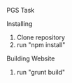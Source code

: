 PGS Task
 
Installing

1) Clone repository
2) run "npm install"

Building Website
1) run "grunt build"